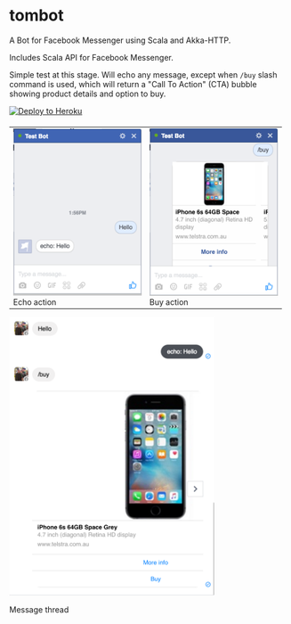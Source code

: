 # tombot

A Bot for Facebook Messenger using Scala and Akka-HTTP.

Includes Scala API for Facebook Messenger.

Simple test at this stage. Will echo any message, except when `/buy` slash command is used, which will return a
"Call To Action" (CTA) bubble showing product details and option to buy.

[![Deploy to Heroku](https://www.herokucdn.com/deploy/button.png)](https://heroku.com/deploy)

<table width="100%" style="border: none; margin-top: 20px;">
<tr>
<td style="border: none;">
<img src="assets/echo.png" title="Echo action" width="231" height="300">
<br>
Echo action
</td>
<td style="border: none;">
<img src="assets/buy.png" title="Echo action" width="231" height="300">
<br>
Buy action
</td>
</tr>
</table>

<img src="assets/thread.png" title="Echo action" width="368" height="500">

Message thread
